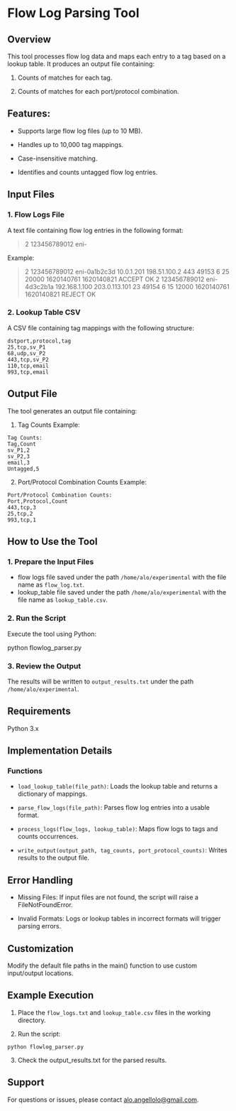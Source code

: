 # Flow Log Parsing Tool

## Overview

This tool processes flow log data and maps each entry to a tag based on a lookup table. It produces an output file containing:

  1. Counts of matches for each tag.

  2. Counts of matches for each port/protocol combination.

## Features:

  - Supports large flow log files (up to 10 MB).

  - Handles up to 10,000 tag mappings.

  - Case-insensitive matching.

  - Identifies and counts untagged flow log entries.

## Input Files

### 1. Flow Logs File

A text file containing flow log entries in the following format:

> 2 123456789012 eni-<instance-id> <source-ip> <destination-ip> <destination-port> <source-port> <protocol> <packets> <bytes> <start-time> <end-time> <action> <log-status>

Example:

> 2 123456789012 eni-0a1b2c3d 10.0.1.201 198.51.100.2 443 49153 6 25 20000 1620140761 1620140821 ACCEPT OK
> 2 123456789012 eni-4d3c2b1a 192.168.1.100 203.0.113.101 23 49154 6 15 12000 1620140761 1620140821 REJECT OK

### 2. Lookup Table CSV

A CSV file containing tag mappings with the following structure:

```
dstport,protocol,tag 
25,tcp,sv_P1
68,udp,sv_P2
443,tcp,sv_P2
110,tcp,email
993,tcp,email
```

## Output File

The tool generates an output file containing:

1. Tag Counts Example:

```
Tag Counts:
Tag,Count
sv_P1,2
sv_P2,3
email,3
Untagged,5
```

2. Port/Protocol Combination Counts Example:

```
Port/Protocol Combination Counts:
Port,Protocol,Count
443,tcp,3
25,tcp,2
993,tcp,1
```

## How to Use the Tool

### 1. Prepare the Input Files

- flow logs file saved under the path `/home/alo/experimental` with the file name as `flow_log.txt`.
- lookup_table file saved under the path `/home/alo/experimental` with the file name as `lookup_table.csv`.

### 2. Run the Script

Execute the tool using Python:

python flowlog_parser.py

### 3. Review the Output

The results will be written to `output_results.txt` under the path `/home/alo/experimental`.

## Requirements

Python 3.x

## Implementation Details

### Functions

- `load_lookup_table(file_path)`: Loads the lookup table and returns a dictionary of mappings.

- `parse_flow_logs(file_path)`: Parses flow log entries into a usable format.

- `process_logs(flow_logs, lookup_table)`: Maps flow logs to tags and counts occurrences.

- `write_output(output_path, tag_counts, port_protocol_counts)`: Writes results to the output file.

## Error Handling

- Missing Files: If input files are not found, the script will raise a FileNotFoundError.

- Invalid Formats: Logs or lookup tables in incorrect formats will trigger parsing errors.

## Customization

Modify the default file paths in the main() function to use custom input/output locations.

## Example Execution

1. Place the `flow_logs.txt` and `lookup_table.csv` files in the working directory.

2. Run the script:

`python flowlog_parser.py`

3. Check the output_results.txt for the parsed results.

## Support

For questions or issues, please contact alo.angellolo@gmail.com.

